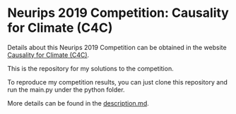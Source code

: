 # Neurips 2019 Competition: Causality for Climate (C4C)
Details about this Neurips 2019 Competition can be obtained in the website [Causality for Climate (C4C)](https://causeme.uv.es/neurips2019/).

This is the repository for my solutions to the competition. 

To reproduce my competition results, you can just clone this repository and run the main.py under the python folder.

More details can be found in the [description.md](./python/description.md).





